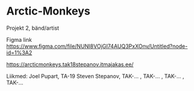 # Arctic-Monkeys
Projekt 2, bänd/artist

Figma link
https://www.figma.com/file/NUNI8VOjGI74AUQ3PxXOnv/Untitled?node-id=1%3A2

https://arcticmonkeys.tak18stepanov.itmajakas.ee/


Liikmed:
Joel Pupart, TA-19
Steven Stepanov, TAK-...
, TAK-...
, TAK-...
, TAK-... 
